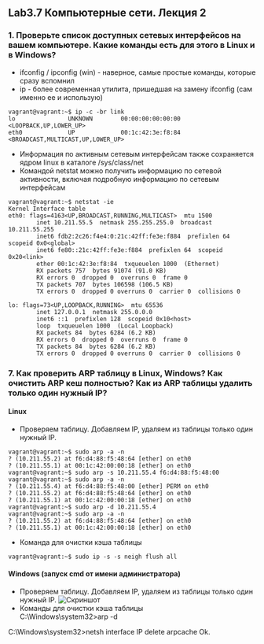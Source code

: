 ## Lab3.7 Компьютерные сети. Лекция 2


###  1. Проверьте список доступных сетевых интерфейсов на вашем компьютере. Какие команды есть для этого в Linux и в Windows?

* ifconfig / ipconfig (win) - наверное, самые простые команды, которые сразу вспомнил
* ip - более современная утилита, пришедшая на замену ifconfig (сам именно ее и использую)
```
vagrant@vagrant:~$ ip -c -br link
lo               UNKNOWN        00:00:00:00:00:00 <LOOPBACK,UP,LOWER_UP>
eth0             UP             00:1c:42:3e:f8:84 <BROADCAST,MULTICAST,UP,LOWER_UP>
```
* Информация по активным сетевым интерфейсам также сохраняется ядром linux в каталоге /sys/class/net
* Командой netstat можно получить информацию по сетевой активности, включая подробную информацию по сетевым интерфейсам
```
vagrant@vagrant:~$ netstat -ie
Kernel Interface table
eth0: flags=4163<UP,BROADCAST,RUNNING,MULTICAST>  mtu 1500
        inet 10.211.55.5  netmask 255.255.255.0  broadcast 10.211.55.255
        inet6 fdb2:2c26:f4e4:0:21c:42ff:fe3e:f884  prefixlen 64  scopeid 0x0<global>
        inet6 fe80::21c:42ff:fe3e:f884  prefixlen 64  scopeid 0x20<link>
        ether 00:1c:42:3e:f8:84  txqueuelen 1000  (Ethernet)
        RX packets 757  bytes 91074 (91.0 KB)
        RX errors 0  dropped 0  overruns 0  frame 0
        TX packets 707  bytes 106598 (106.5 KB)
        TX errors 0  dropped 0 overruns 0  carrier 0  collisions 0

lo: flags=73<UP,LOOPBACK,RUNNING>  mtu 65536
        inet 127.0.0.1  netmask 255.0.0.0
        inet6 ::1  prefixlen 128  scopeid 0x10<host>
        loop  txqueuelen 1000  (Local Loopback)
        RX packets 84  bytes 6284 (6.2 KB)
        RX errors 0  dropped 0  overruns 0  frame 0
        TX packets 84  bytes 6284 (6.2 KB)
        TX errors 0  dropped 0 overruns 0  carrier 0  collisions 0
```

### 7. Как проверить ARP таблицу в Linux, Windows? Как очистить ARP кеш полностью? Как из ARP таблицы удалить только один нужный IP?

#### Linux
* Проверяем таблицу. Добавляем IP, удаляем из таблицы только один нужный IP.
```
vagrant@vagrant:~$ sudo arp -a -n
? (10.211.55.2) at f6:d4:88:f5:48:64 [ether] on eth0
? (10.211.55.1) at 00:1c:42:00:00:18 [ether] on eth0
vagrant@vagrant:~$ sudo arp -s 10.211.55.4 f6:d4:88:f5:48:00
vagrant@vagrant:~$ sudo arp -a -n
? (10.211.55.4) at f6:d4:88:f5:48:00 [ether] PERM on eth0
? (10.211.55.2) at f6:d4:88:f5:48:64 [ether] on eth0
? (10.211.55.1) at 00:1c:42:00:00:18 [ether] on eth0
vagrant@vagrant:~$ sudo arp -d 10.211.55.4
vagrant@vagrant:~$ sudo arp -a -n
? (10.211.55.2) at f6:d4:88:f5:48:64 [ether] on eth0
? (10.211.55.1) at 00:1c:42:00:00:18 [ether] on eth0
```
* Команда для очистки кэша таблицы
```
vagrant@vagrant:~$ sudo ip -s -s neigh flush all
```

#### Windows (запуск cmd от имени администратора)
* Проверяем таблицу. Добавляем IP, удаляем из таблицы только один нужный IP.
![Скриншот](https://github.com/aleksey-raevich/devops-netology/blob/master/Lab3.7/lab37_1.png)
* Команды для очистки кэша таблицы  
C:\Windows\system32>arp -d  

C:\Windows\system32>netsh interface IP delete arpcache
Ok.